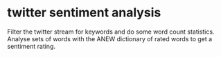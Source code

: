 # twitter sentiment analysis
Filter the twitter stream for keywords and do some word count statistics.
Analyse sets of words with the ANEW dictionary of rated words to get a sentiment rating.
